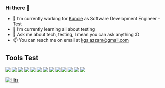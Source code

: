 ### Hi there 👋 
- 🔭 I’m currently working for [Kuncie](https://www.kuncie.com/) as Software Development Engineer - Test
- 🌱 I’m currently learning all about testing
- 💬 Ask me about tech, testing, I mean you can ask anything :D
- 📫 You can reach me on email at kgs.azzam@gmail.com

## Tools Test

![](https://img.shields.io/badge/-Groovy-informational?style=flat&logo=apache-groovy&logoColor=white&color=blue)
![](https://img.shields.io/badge/-Java-informational?style=flat&logo=java&logoColor=white&color=red)
![](https://img.shields.io/badge/-Maven-informational?style=flat&logo=apache-maven&logoColor=white&color=red)
![](https://img.shields.io/badge/-TestNG-informational?style=flat&logo=testng&logoColor=white&color=grey)
![](https://img.shields.io/badge/-Selenium-informational?style=flat&logo=selenium&logoColor=white&color=lightgrey)
![](https://img.shields.io/badge/-Cucumber-informational?style=flat&logo=cucumber&logoColor=white&color=success)
![](https://img.shields.io/badge/-Katalon-informational?style=flat&logo=katalon-studio&logoColor=white&color=success)
![](https://img.shields.io/badge/-Docker-informational?style=flat&logo=docker&logoColor=white&color=blue)
![](https://img.shields.io/badge/-Appium-informational?style=flat&logo=appium&logoColor=white&color=purple)
![](https://img.shields.io/badge/-Gradle-informational?style=flat&logo=gradle&logoColor=white&color=blue)
![](https://img.shields.io/badge/-JavaScript-informational?style=flat&logo=javascript&logoColor=white&color=yellow)
![](https://img.shields.io/badge/-Flutter-informational?style=flat&logo=flutter&logoColor=white&color=blue)
![](https://img.shields.io/badge/-Dart-informational?style=flat&logo=dart&logoColor=white&color=blue)


[![Hits](https://hits.seeyoufarm.com/api/count/incr/badge.svg?url=https%3A%2F%2Fgithub.com%2Fpempekriting%2Fhit-counter&count_bg=%2379C83D&title_bg=%23555555&icon=&icon_color=%23E7E7E7&title=Visited&edge_flat=false)](https://hits.seeyoufarm.com)

<!--
**pempekriting/pempekriting** is a ✨ _special_ ✨ repository because its `README.md` (this file) appears on your GitHub profile.

Here are some ideas to get you started:

- 🔭 I’m currently working on ...
- 🌱 I’m currently learning ...
- 👯 I’m looking to collaborate on ...
- 🤔 I’m looking for help with ...
- 💬 Ask me about ...
- 📫 How to reach me: ...
- 😄 Pronouns: ...
- ⚡ Fun fact: ...
-->
